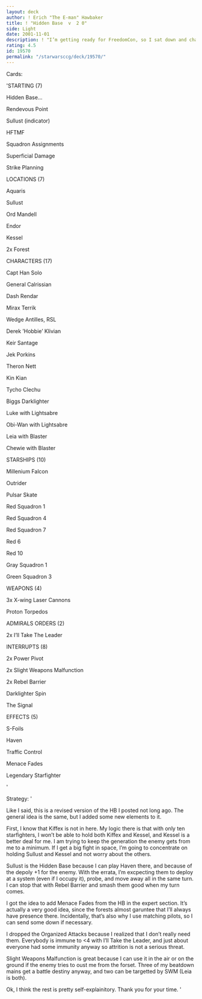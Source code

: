 ```yaml
---
layout: deck
author: ! Erich "The E-man" Hawbaker
title: ! "Hidden Base  v  2 0"
side: Light
date: 2001-11-01
description: ! "I’m getting ready for FreedomCon, so I sat down and changed a few things in the HB I posted last week. I hope it’s better."
rating: 4.5
id: 19570
permalink: "/starwarsccg/deck/19570/"
---
```

Cards: 

'STARTING (7)

Hidden Base...

Rendevous Point

Sullust (indicator)

HFTMF

Squadron Assignments

Superficial Damage

Strike Planning


LOCATIONS (7)

Aquaris

Sullust

Ord Mandell

Endor 

Kessel

2x Forest


CHARACTERS (17)

Capt Han Solo

General Calrissian

Dash Rendar

Mirax Terrik

Wedge Antilles, RSL

Derek ’Hobbie’ Klivian

Keir Santage

Jek Porkins

Theron Nett

Kin Kian

Tycho Clechu

Biggs Darklighter

Luke with Lightsabre

Obi-Wan with Lightsabre

Leia with Blaster

Chewie with Blaster


STARSHIPS (10)

Millenium Falcon

Outrider

Pulsar Skate

Red Squadron 1

Red Squadron 4

Red Squadron 7

Red 6

Red 10

Gray Squadron 1

Green Squadron 3


WEAPONS (4)

3x X-wing Laser Cannons

Proton Torpedos


ADMIRALS ORDERS (2)

2x I’ll Take The Leader


INTERRUPTS (8)

2x Power Pivot

2x Slight Weapons Malfunction

2x Rebel Barrier

Darklighter Spin

The Signal


EFFECTS (5)

S-Foils

Haven

Traffic Control

Menace Fades

Legendary Starfighter




'

Strategy: '

Like I said, this is a revised version of the HB I posted not long ago. The general idea is the same, but I added some new elements to it. 

First, I know that Kiffex is not in here. My logic there is that with only ten starfighters, I won’t be able to hold both Kiffex and Kessel, and Kessel is a better deal for me. I am trying to keep the generation the enemy gets from me to a minimum. If I get a big fight in space, I’m going to concentrate on holding Sullust and Kessel and not worry about the others. 

Sullust is the Hidden Base because I can play Haven there, and because of the depoly +1 for the enemy. With the errata, I’m excpecting them to deploy at a system (even if I occupy it), probe, and move away all in the same turn. I can stop that with Rebel Barrier and smash them good when my turn comes.   

I got the idea to add Menace Fades from the HB in the expert section. It’s actually a very good idea, since the forests almost garuntee that I’ll always have presence there. Incidentally, that’s also why I use matching pilots, so I can send some down if necessary. 

I dropped the Organized Attacks because I realized that I don’t really need them. Everybody is immune to <4 with I’ll Take the Leader, and just about everyone had some immunity anyway so attrition is not a serious threat. 

Slight Weapons Malfunction is great because I can use it in the air or on the ground if the enemy tries to oust me from the forset. Three of my beatdown mains get a battle destiny anyway, and two can be targetted by SWM (Leia is both).   

Ok, I think the rest is pretty self-explainitory. Thank you for your time.       '

